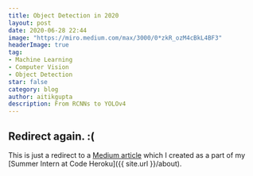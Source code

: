 ```yaml
---
title: Object Detection in 2020
layout: post
date: 2020-06-28 22:44
image: "https://miro.medium.com/max/3000/0*zkR_ozM4cBkL4BF3"
headerImage: true
tag:
- Machine Learning
- Computer Vision
- Object Detection
star: false
category: blog
author: aitikgupta
description: From RCNNs to YOLOv4
---
```


## Redirect again. :(

This is just a redirect to a [Medium article](https://medium.com/code-heroku/object-detection-in-2020-from-rcnns-to-yolov4-fd549b182b78) which I created as 
a part of my [Summer Intern at Code Heroku]({{ site.url }}/about).